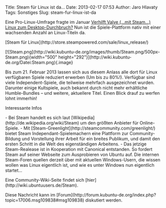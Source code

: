 Title: Steam für Linux ist da…
Date: 2013-02-17 07:53
Author: Jaro Hlavaty
Tags: Sonstiges
Slug: steam-fur-linux-ist-da

Eine Pro-Linux-Umfrage fragte im Januar [Verhilft Valve (…mit Steam…)
Linux zum
Desktop-Durchbruch?](http://www.pro-linux.de/umfragen/2/138/verhilft-valve-linux-zum-desktop-durchbruch.html)
Nun ist die Spiele-Plattform nativ mit einer wachsenden Anzahl an
Linux-Titeln da.

</p>
[Steam für Linux](http://store.steampowered.com/sale/linux_release/)

</p>
[![Steam.png](http://wiki.kubuntu-de.org/images/thumb/Steam.png/500px-Steam.png){width="500"
height="292"}](http://wiki.kubuntu-de.org/Datei:Steam.png){.image}

</p>
<!--break--><!--break-->

Bis zum 21. Februar 2013 lassen sich aus diesem Anlass alle dort für
Linux verfügbaren Spiele reduziert erwerben (Um bis zu 80%!). Verfügbar
sind viele Independent-Spiele, die teilweise mehrfach ausgezeichnet
wurden. Darunter einige Kultspiele, auch bekannt durch nicht mehr
erhältliche Humble-Bundles – und weitere, aktuellere Titel. Einen Blick
drauf zu werfen lohnt immerhin!

</p>
Interessante Infos

</p>
-   Bei Steam handelt es sich laut
    [Wikipedia](http://de.wikipedia.org/wiki/Steam) um den größten
    Anbieter für Online-Spiele.
-   Mit [Steam-Greenlight](http://steamcommunity.com/greenlight/) bietet
    Steam Independant-Spielemachern eine Plattform zur Community-Bildung
    und Vorstellung ihrer Arbeit für ein breites Publikum, und damit den
    ersten Schritt in die Welt des eigenständigen Arbeitens.
-   Das jetzige Steam-Realease ist in Kooperation mit Canonical
    entstanden. So fordert Steam auf seiner Webseite zum Ausprobieren
    von Ubuntu auf. Die internen Steam-Foren quellen derzeit über mit
    aktuellen Windows-Usern, die wissen wollen was Linux eigentlich ist,
    und wie es unter Windows nun eigentlich startet…

</p>
Eine Community-Wiki-Seite findet sich
[hier](http://wiki.ubuntuusers.de/Steam).

</p>
</p>
Diese Nachricht kann im
[Forum](http://forum.kubuntu-de.org/index.php?topic=17006.msg109838#msg109838)
diskutiert werden.

</p>

